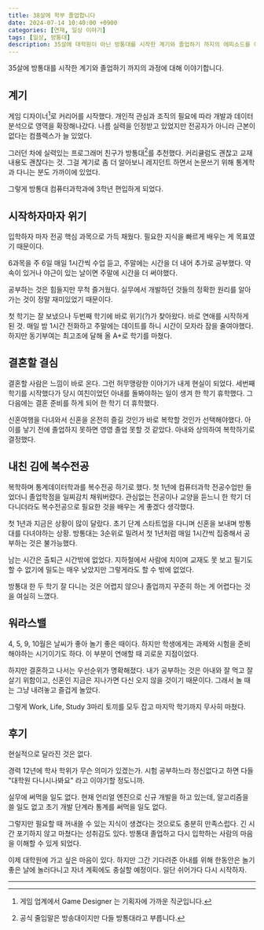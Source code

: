 ```yaml
---
title: 38살에 학부 졸업합니다
date: 2024-07-14 10:40:00 +0900
categories: [연재, 일상 이야기]
tags: [일상, 방통대]
description: 35살에 대학원이 아닌 방통대를 시작한 계기와 졸업하기 까지의 에피소드를 이야기합니다.
---
```


35살에 방통대를 시작한 계기와 졸업하기 까지의 과정에 대해 이야기합니다.


## 계기

게임 디자이너[^1]로 커리어를 시작했다. 개인적 관심과 조직의 필요에 따라 개발과 데이터 분석으로 영역을 확장해나갔다. 나름 실력을 인정받고 있었지만 전공자가 아니라 근본이 없다는 컴플렉스가 늘 있었다.

그러던 차에 실력있는 프로그래머 친구가 방통대[^2]를 추천했다. 커리큘럼도 괜찮고 교재 내용도 괜찮다는 것. 그걸 계기로 좀 더 알아보니 레지던트 하면서 논문쓰기 위해 통계학과 다니는 분도 가까이에 있었다.

그렇게 방통대 컴퓨터과학과에 3학년 편입하게 되었다.


## 시작하자마자 위기

입학하자 마자 전공 핵심 과목으로 가득 채웠다. 필요한 지식을 빠르게 배우는 게 목표였기 때문이다.

6과목을 주 6일 매일 1시간씩 수업 듣고, 주말에는 시간을 더 내어 추가로 공부했다. 약속이 있거나 야근이 있는 날이면 주말에 시간을 더 써야했다. 

공부하는 것은 힘들지만 무척 즐거웠다. 실무에서 개발하던 것들의 정확한 원리를 알아가는 것이 정말 재미있었기 때문이다.

첫 학기는 잘 보냈으나 두번째 학기에 바로 위기(?)가 찾아왔다. 바로 연애를 시작하게 된 것. 매일 밤 1시간 전화하고 주말에는 데이트를 하니 시간이 모자라 잠을 줄여야했다. 하지만 동기부여는 최고조에 달해 올 A+로 학기를 마쳤다.


## 결혼할 결심

결혼할 사람은 느낌이 바로 온다. 그런 허무맹랑한 이야기가 내게 현실이 되었다. 세번째 학기를 시작했다가 당시 여친이었던 아내를 돌봐야하는 일이 생겨 한 학기 휴학했다. 그 다음에는 결혼 준비를 하게 되어 한 학기 더 휴학했다.

신혼여행을 다녀와서 신혼을 온전히 즐길 것인가 바로 복학할 것인가 선택해야했다. 아이를 낳기 전에 졸업하지 못하면 영영 졸업 못할 것 같았다. 아내와 상의하여 복학하기로 결정했다.


## 내친 김에 복수전공

복학하며 통계데이터학과를 복수전공 하기로 했다. 첫 1년에 컴퓨터과학 전공수업만 들었더니 졸업학점을 일찌감치 채워버렸다. 관심없는 전공이나 교양을 듣느니 한 학기 더 다니더라도 복수전공으로 필요한 것을 배우는 게 좋겠다 생각했다.

첫 1년과 지금은 상황이 많이 달랐다. 초기 단계 스타트업을 다니며 신혼을 보내며 방통대를 다녀야하는 상황. 방통대는 3순위로 밀려서 첫 1년처럼 매일 1시간씩 집중해서 공부하는 것은 불가능했다.

남는 시간은 출퇴근 시간밖에 없었다. 지하철에서 사람에 치이며 교재도 못 보고 필기도 할 수 없기에 밀도는 매우 낮았지만 그렇게라도 할 수 밖에 없었다.

방통대 한 두 학기 잘 다니는 것은 어렵지 않으나 졸업까지 꾸준히 하는 게 어렵다는 것을 여실히 느꼈다.


## 워라스밸

4, 5, 9, 10월은 날씨가 좋아 놀기 좋은 때이다. 하지만 학생에게는 과제와 시험을 준비해야하는 시기이기도 하다. 이 부분이 연애할 때 괴로운 지점이었다.

하지만 결혼하고 나서는 우선순위가 명확해졌다. 내가 공부하는 것은 아내와 잘 먹고 잘 살기 위함이고, 신혼인 지금은 지나가면 다신 오지 않을 것이기 때문이다. 그래서 놀 때는 그냥 내려놓고 즐겁게 놀았다.

그렇게 Work, Life, Study 3마리 토끼를 모두 잡고 마지막 학기까지 무사히 마쳤다.


## 후기

현실적으로 달라진 것은 없다.

경력 12년에 학사 학위가 무슨 의미가 있겠는가. 시험 공부하느라 정신없다고 하면 다들 "대학원 다니시나봐요" 라고 이야기할 정도니까.

실무에 써먹을 일도 없다. 현재 언리얼 엔진으로 신규 개발을 하고 있는데, 알고리즘을 쓸 일도 없고 초기 개발 단계라 통계를 써먹을 일도 없다.

그렇지만 필요할 때 꺼내쓸 수 있는 지식이 생겼다는 것으로도 충분히 만족스럽다. 긴 시간 포기하지 않고 마쳤다는 성취감도 있다. 방통대 졸업하고 다시 입학하는 사람의 마음을 이해할 수 있게 되었다.

이제 대학원에 가고 싶은 마음이 있다. 하지만 그간 기다려준 아내를 위해 한동안은 놀기 좋은 날에 놀러다니고 자녀 계획에도 충실할 예정이다. 일단 쉬어가다 다시 시작하자.

---
[^1]: 게임 업계에서 Game Designer 는 기획자에 가까운 직군입니다.
[^2]: 공식 줄임말은 방송대이지만 다들 방통대라고 부릅니다.
